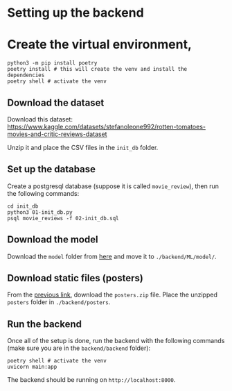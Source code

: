# Setting up the backend

# Create the virtual environment,

```
python3 -m pip install poetry
poetry install # this will create the venv and install the dependencies
poetry shell # activate the venv
```

## Download the dataset

Download this dataset: https://www.kaggle.com/datasets/stefanoleone992/rotten-tomatoes-movies-and-critic-reviews-dataset

Unzip it and place the CSV files in the `init_db` folder.

## Set up the database

Create a postgresql database (suppose it is called `movie_review`), then run the following commands:

```
cd init_db
python3 01-init_db.py
psql movie_reviews -f 02-init_db.sql
```

## Download the model

Download the `model` folder from [here](https://drive.google.com/drive/folders/1zUWndHC9Qr0BHXbr24QCMEL8uhLxoMSQ?usp=sharing) and move it to `./backend/ML/model/`.

## Download static files (posters)

From the [previous link](https://drive.google.com/drive/folders/1zUWndHC9Qr0BHXbr24QCMEL8uhLxoMSQ?usp=sharing),
download the `posters.zip` file. Place the unzipped `posters` folder in `./backend/posters`.

## Run the backend

Once all of the setup is done, run the backend with the following commands (make sure you are in the `backend/backend` folder):

```
poetry shell # activate the venv
uvicorn main:app
```

The backend should be running on `http://localhost:8000`.

